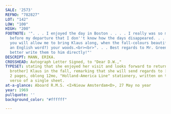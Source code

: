```yaml
---
SALE: '2573'
REFNO: "782827"
LOT: "142"
LOW: "100"
HIGH: "200"
FOOTNOTE: '". . . I enjoyed the day in Boston . . . . I really was so much rushed
  before my departure that I don''t know how the days disappeared. . . . I only hope
  you will allow me to bring Klaus along, when the fall-colours beautify (is this
  an English word?) your woods.<br><br>". . . Best regards to Mr. Greenslet--or no--I
  better write them to him directly!"'
DESCRIPT: MANN, ERIKA.
CROSSHEAD: Autograph Letter Signed, to "Dear D.W.,"
TYPESET: stating that she enjoyed her visit and looks forward to returning with [her
  brother] Klaus in the fall, remarking that she will send regards to [Ferris?] Greenslet.
  2 pages, oblong 12mo, "Holland-America Line" stationery, written on the recto and
  verso of a single sheet.
at-a-glance: Aboard R.M.S. <I>Nieuw Amsterdam<D>, 27 May no year
year: 1969
pullquote: ''
background_color: "#ffffff"

---
```

